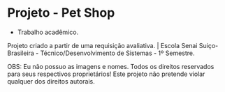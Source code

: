 # Projeto - Pet Shop
* Trabalho acadêmico.

Projeto criado a partir de uma requisição avaliativa. | Escola Senai Suiço-Brasileira - Técnico/Desenvolvimento de Sistemas - 1º Semestre.

OBS: Eu não possuo as imagens e nomes. Todos os direitos reservados para seus respectivos proprietários! Este projeto não pretende violar qualquer dos direitos autorais.
